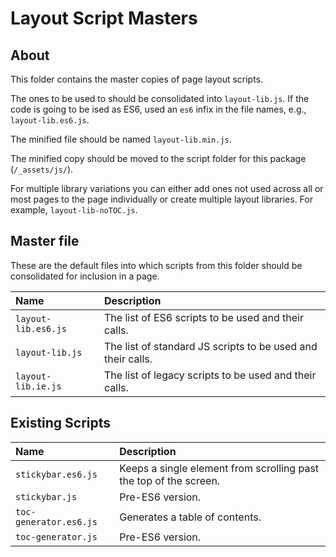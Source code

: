 # Layout Script Masters

## About

This folder contains the master copies of page layout scripts.

The ones to be used to should be consolidated into `layout-lib.js`. If the code is going to be ised as ES6, used an `es6` infix in the file names, e.g., `layout-lib.es6.js`.

The minified file should be named `layout-lib.min.js`.

The minified copy should be moved to the script folder for this package (`/_assets/js/`).

For multiple library variations you can either add ones not used across all or most pages to the page individually or create multiple layout libraries. For example, `layout-lib-noTOC.js`.

## Master file

These are the default files into which scripts from this folder should be consolidated for inclusion in a page.

| Name                    | Description
| :---                    | :---
| `layout-lib.es6.js`     | The list of ES6 scripts to be used and their calls.
| `layout-lib.js`         | The list of standard JS scripts to be used and their calls.
| `layout-lib.ie.js`      | The list of legacy scripts to be used and their calls.

## Existing Scripts

| Name                    | Description
| :---                    | :---
| `stickybar.es6.js`      | Keeps a single element from scrolling past the top of the screen.
| `stickybar.js`          | Pre-ES6 version.
| `toc-generator.es6.js`  | Generates a table of contents.
| `toc-generator.js`      | Pre-ES6 version.
